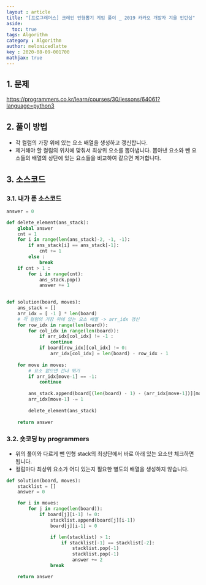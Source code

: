 ```yaml
---
layout : article
title: "[프로그래머스] 크레인 인형뽑기 게임 풀이 _ 2019 카카오 개발자 겨울 인턴십"
aside:
  toc: true
tags: Algorithm
category : Algorithm
author: melonicedlatte  
key : 2020-08-09-001700
mathjax: true 
---  
```


## 1. 문제

https://programmers.co.kr/learn/courses/30/lessons/64061?language=python3

## 2. 풀이 방법

- 각 컬럼의 가장 위에 있는 요소 배열을 생성하고 갱신합니다.
- 제거해야 할 컬럼의 위치에 맞춰서 최상위 요소를 뽑아냅니다. 뽑아낸 요소와 뺀 요소들의 배열의 상단에 있는 요소들을 비교하여 같으면 제거합니다. 

## 3. 소스코드

### 3.1. 내가 푼 소스코드 

~~~python
answer = 0

def delete_element(ans_stack):
    global answer 
    cnt = 1
    for i in range(len(ans_stack)-2, -1, -1):
        if ans_stack[i] == ans_stack[-1]:
            cnt += 1
        else :
            break
    if cnt > 1 :
        for i in range(cnt):
            ans_stack.pop()
            answer += 1
        

def solution(board, moves): 
    ans_stack = []
    arr_idx = [ -1 ] * len(board)
    # 각 컬럼의 가장 위에 있는 요소 배열 -> arr_idx 갱신
    for row_idx in range(len(board)):
        for col_idx in range(len(board)):
            if arr_idx[col_idx] != -1 :
                continue
            if board[row_idx][col_idx] != 0:
                arr_idx[col_idx] = len(board) - row_idx - 1
            
    for move in moves:
        # 요소 없으면 건너 뛰기
        if arr_idx[move-1] == -1:
            continue
        
        ans_stack.append(board[(len(board) - 1) - (arr_idx[move-1])][move - 1]) 
        arr_idx[move-1] -= 1
        
        delete_element(ans_stack) 
    
    return answer
~~~

### 3.2. 숏코딩 by programmers

- 위의 풀이와 다르게 뺀 인형 stack의 최상단에서 바로 아래 있는 요소만 체크하면 됩니다.
- 컬럼마다 최상위 요소가 어디 있는지 필요한 별도의 배열을 생성하지 않습니다.

~~~python
def solution(board, moves):
    stacklist = []
    answer = 0

    for i in moves:
        for j in range(len(board)):
            if board[j][i-1] != 0:
                stacklist.append(board[j][i-1])
                board[j][i-1] = 0

                if len(stacklist) > 1:
                    if stacklist[-1] == stacklist[-2]:
                        stacklist.pop(-1)
                        stacklist.pop(-1)
                        answer += 2     
                break

    return answer
~~~
